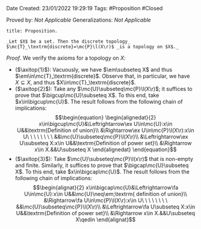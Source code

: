 <br />
<br />

Date Created: 23/01/2022 19:29:19
Tags: #Proposition #Closed 

Proved by: _Not Applicable_
Generalizations: _Not Applicable_

``` ad-Proposition
title: Proposition.

_Let $X$ be a set. Then the discrete topology_ $\mc{T}_\textrm{discrete}=\mc{P}\l(X\r)$ _is a topology on $X$._

```

_Proof_. We verify the axioms for a topology on $X$:
* ($\axitop{1}$): Vacuously, we have $\em\subseteq X$ and thus $\em\in\mc{T}_\textrm{discrete}$. Observe that, in particular, we have $X\subseteq X$, and thus $X\in\mc{T}_\textrm{discrete}$.
* ($\axitop{2}$): Take any $\mc{U}\subseteq\mc{P}\l(X\r)$; it suffices to prove that $\bigcup\mc{U}\subseteq X$. To this end, take $x\in\bigcup\mc{U}$. The result follows from the following chain of implications:
$$\begin{equation}
    \begin{alignedat}{2}
        x\in\bigcup\mc{U}&\Leftrightarrow\ex U\in\mc{U}:x\in U&&\textrm{Definition of union}\\
        &\Rightarrow\ex U\in\mc{P}\l(X\r):x\in U\ \ \ \ \ \ \ \ &&\mc{U}\subseteq\mc{P}\l(X\r)\\
        &\Leftrightarrow\ex U\subseteq X:x\in U&&\textrm{Definition of power set}\\
        &\Rightarrow x\in X.&&U\subseteq X
    \end{alignedat}
\end{equation}$$
* ($\axitop{3}$): Take $\mc{U}\subseteq\mc{P}\l(x\r)$ that is non-empty and finite. Similarly, it suffices to prove that $\bigcap\mc{U}\subseteq X$. To this end, take $x\in\bigcap\mc{U}$. The result follows from the following chain of implications:
$$\begin{alignat}{2}
    x\in\bigcap\mc{U}&\Leftrightarrow\fa U\in\mc{U}:x\in U&&\mc{U}\neq\em;\textrm{ definition of union}\\
    &\Rightarrow\fa U\in\mc{P}\l(X\r):x\in U\ \ \ \ \ \ \ \ &&\mc{U}\subseteq\mc{P}\l(X\r)\\
    &\Leftrightarrow\fa U\subseteq X:x\in U&&\textrm{Definition of power set}\\
    &\Rightarrow x\in X.&&U\subseteq X\qedin
\end{alignat}$$
